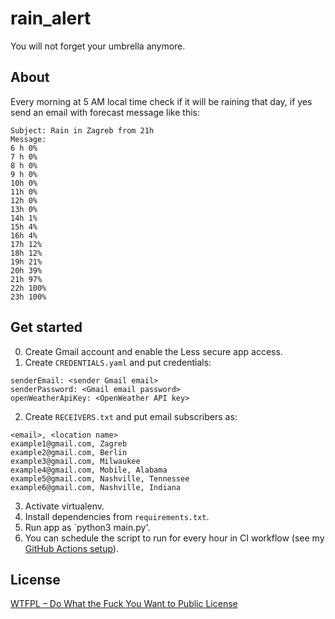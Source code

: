 # rain_alert
You will not forget your umbrella anymore.

## About
Every morning at 5 AM local time check if it will be raining that day, if yes 
send an email with forecast message like this:
```
Subject: Rain in Zagreb from 21h
Message:
6 h 0%
7 h 0%
8 h 0%
9 h 0%
10h 0%
11h 0%
12h 0%
13h 0%
14h 1%
15h 4%
16h 4%
17h 12%
18h 12%
19h 21%
20h 39%
21h 97%
22h 100%
23h 100%
```

## Get started
0. Create Gmail account and enable the Less secure app access. 
1. Create `CREDENTIALS.yaml` and put credentials:
```
senderEmail: <sender Gmail email>
senderPassword: <Gmail email password>
openWeatherApiKey: <OpenWeather API key>
```
2. Create `RECEIVERS.txt` and put email subscribers as:
```
<email>, <location name>
example1@gmail.com, Zagreb
example2@gmail.com, Berlin
example3@gmail.com, Milwaukee
example4@gmail.com, Mobile, Alabama
example5@gmail.com, Nashville, Tennessee
example6@gmail.com, Nashville, Indiana
```
3. Activate virtualenv.
4. Install dependencies from `requirements.txt`.
5. Run app as `python3 main.py'.
6. You can schedule the script to run for every hour in CI workflow (see my [GitHub Actions setup](https://github.com/IvanVnucec/rain_alert/actions)).

## License
[WTFPL – Do What the Fuck You Want to Public License](LICENSE.md)
